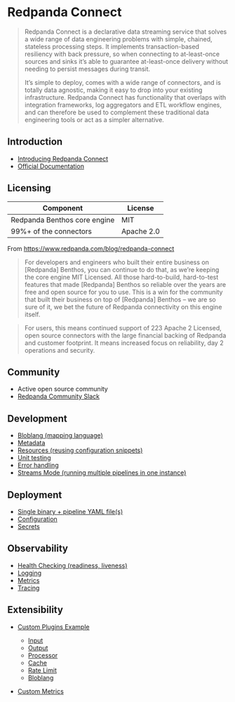 # Redpanda Connect

> Redpanda Connect is a declarative data streaming service that solves a wide range of data engineering problems with simple, chained, stateless processing steps. It implements transaction-based resiliency with back pressure, so when connecting to at-least-once sources and sinks it’s able to guarantee at-least-once delivery without needing to persist messages during transit.
>
> It’s simple to deploy, comes with a wide range of connectors, and is totally data agnostic, making it easy to drop into your existing infrastructure. Redpanda Connect has functionality that overlaps with integration frameworks, log aggregators and ETL workflow engines, and can therefore be used to complement these traditional data engineering tools or act as a simpler alternative.

## Introduction

- [Introducing Redpanda Connect](https://www.redpanda.com/blog/redpanda-connect)
- [Official Documentation](https://docs.redpanda.com/redpanda-connect/about/)

## Licensing

| Component                    | License    |
| ---------------------------- | ---------- |
| Redpanda Benthos core engine | MIT        |
| 99%+ of the connectors       | Apache 2.0 |

From https://www.redpanda.com/blog/redpanda-connect

> For developers and engineers who built their entire business on [Redpanda] Benthos, you can continue to do that, as we’re keeping the core engine MIT Licensed. All those hard-to-build, hard-to-test features that made [Redpanda] Benthos so reliable over the years are free and open source for you to use. This is a win for the community that built their business on top of [Redpanda] Benthos – we are so sure of it, we bet the future of Redpanda connectivity on this engine itself.

> For users, this means continued support of 223 Apache 2 Licensed, open source connectors with the large financial backing of Redpanda and customer footprint. It means increased focus on reliability, day 2 operations and security.

## Community

- Active open source community
- [Redpanda Community Slack](https://redpanda.com/slack)

## Development

- [Bloblang (mapping language)](https://docs.redpanda.com/redpanda-connect/guides/bloblang/about/)
- [Metadata](https://docs.redpanda.com/redpanda-connect/configuration/metadata/)
- [Resources (reusing configuration snippets)](https://docs.redpanda.com/redpanda-connect/configuration/resources/)
- [Unit testing](https://docs.redpanda.com/redpanda-connect/configuration/unit_testing/)
- [Error handling](https://docs.redpanda.com/redpanda-connect/configuration/error_handling/)
- [Streams Mode (running multiple pipelines in one instance)](https://docs.redpanda.com/redpanda-connect/guides/streams_mode/about/)

## Deployment

- [Single binary + pipeline YAML file(s)](https://docs.redpanda.com/redpanda-connect/guides/getting_started/)
- [Configuration](https://docs.redpanda.com/redpanda-connect/configuration/)
- [Secrets](https://docs.redpanda.com/redpanda-connect/configuration/secrets/)

## Observability

- [Health Checking (readiness, liveness)](https://docs.redpanda.com/redpanda-connect/guides/monitoring/)
- [Logging](https://docs.redpanda.com/redpanda-connect/components/logger/about/)
- [Metrics](https://docs.redpanda.com/redpanda-connect/components/metrics/about/)
- [Tracing](https://docs.redpanda.com/redpanda-connect/components/tracers/about/)

## Extensibility

- [Custom Plugins Example](https://github.com/redpanda-data/redpanda-connect-plugin-example)

  - [Input](https://github.com/redpanda-data/redpanda-connect-plugin-example/tree/master/input)
  - [Output](https://github.com/redpanda-data/redpanda-connect-plugin-example/tree/master/output)
  - [Processor](https://github.com/redpanda-data/redpanda-connect-plugin-example/tree/master/processor)
  - [Cache](https://github.com/redpanda-data/redpanda-connect-plugin-example/tree/master/cache)
  - [Rate Limit](https://github.com/redpanda-data/redpanda-connect-plugin-example/tree/master/ratelimit)
  - [Bloblang](https://github.com/redpanda-data/redpanda-connect-plugin-example/tree/master/bloblang)

- [Custom Metrics](https://docs.redpanda.com/redpanda-connect/cookbooks/custom_metrics/)
